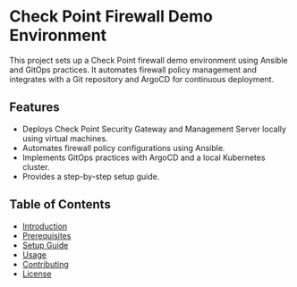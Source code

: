 # Check Point Firewall Demo Environment

This project sets up a Check Point firewall demo environment using Ansible and GitOps practices. It automates firewall policy management and integrates with a Git repository and ArgoCD for continuous deployment.

## Features

- Deploys Check Point Security Gateway and Management Server locally using virtual machines.
- Automates firewall policy configurations using Ansible.
- Implements GitOps practices with ArgoCD and a local Kubernetes cluster.
- Provides a step-by-step setup guide.

## Table of Contents

- [Introduction](#introduction)
- [Prerequisites](#prerequisites)
- [Setup Guide](docs/setup-guide.md)
- [Usage](#usage)
- [Contributing](#contributing)
- [License](#license)